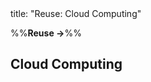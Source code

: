 <frontmatter>
title: "Reuse: Cloud Computing"
</frontmatter>

<link rel="stylesheet" href="{{baseUrl}}/css/textbook.css">

<div class="website-content" id="all">

%%**Reuse →**%%

## Cloud Computing

<div id="main">

<include src="what/embed.md" boilerplate  />
<include src="services/embed.md" boilerplate  />

</div>

</div>
